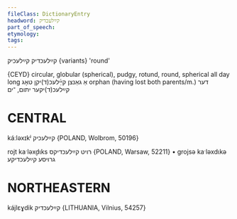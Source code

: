 ```yaml
---
fileClass: DictionaryEntry
headword: קײַלעכדיק
part_of_speech: 
etymology: 
tags: 
---
```

קײַלעכדיק
קײַלעכיק {variants}
'round'

{CEYD}
circular, globular (spherical), pudgy, rotund, round, spherical
all day long אַ גאַנצן קײַ֜לעכ(ד)יקן טאָג
orphan (having lost both parents/m.) דער קײַלעכ(ד)יקער יתום, ־ים

CENTRAL
========

káːləxɪkʲ קײַלעכיק {POLAND, Wolbrom, 50196}

rojt kaˑləx̬dɩks רויט קײַלעכדיקס {POLAND, Warsaw, 52211}
	•	grojsə kaˑləxdɩkə גרויסע קײַלעכדיקע

NORTHEASTERN
==============

kájlɛɣdik קײַלעכדיק {LITHUANIA, Vilnius, 54257}
